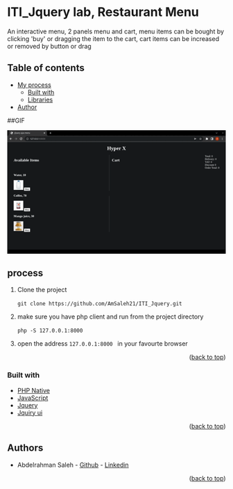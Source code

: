 # ITI_Jquery lab, Restaurant Menu

An interactive menu, 2 panels menu and cart, menu items can be bought by clicking 'buy' or dragging the item to the cart, cart items can be increased or removed by button or drag

## Table of contents

- [My process](#process)
    - [Built with](#built-with)
    - [Libraries](#Libraries)
- [Author](#authors)

##GIF

![HyperXRestaurant.gif](HyperXRestaurant.gif)

## process
1) Clone the project

   ``` git clone https://github.com/AmSaleh21/ITI_Jquery.git ```

2) make sure you have php client and run from the project directory
    
    ``` php -S 127.0.0.1:8000 ```

3) open the address ```127.0.0.1:8000 ``` in your favourte browser

<p align="right">(<a href="#top">back to top</a>)</p>

### Built with

* [PHP Native](https://www.php.net/)
* [JavaScript](https://www.javascript.com/)
* [Jquery](https://jquery.com/)
* [Jquiry ui](https://jqueryui.com/)

<p align="right">(<a href="#top">back to top</a>)</p>

## Authors

* Abdelrahman Saleh   - [Github](https://github.com/AmSaleh21) - [Linkedin](https://www.linkedin.com/in/amsaleh21/)

<p align="right">(<a href="#top">back to top</a>)</p>
